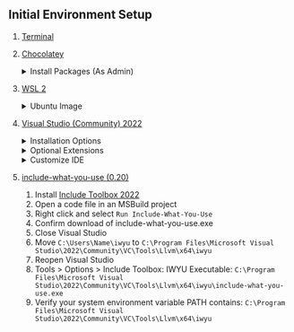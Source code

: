 ## Initial Environment Setup
1. [Terminal](https://aka.ms/terminal)
1. [Chocolatey](https://chocolatey.org/install)
	<details><summary>Install Packages (As Admin)</summary>

	- [ccache](https://ccache.dev/),
    	[Cppcheck](https://cppcheck.sourceforge.io/),
    	[doxygen](http://doxygen.nl/) and [Graphviz](https://graphviz.org/).
    	- [**ccache MSVC caveat 1:**](https://github.com/ccache/ccache/wiki/MS-Visual-Studio) Debug format cannot be `/ZI` aka `DebugInformationFormat=ProgramDatabase` must be `/Z7` aka `OldStyle`.
		- [**ccache MSVC caveat 2:**](https://medium.com/@parakram.majumdar/ccache-with-msbuild-devenv-f286778e0be7) `TrackFileAccess` must be disabled.
	- `choco install ccache cppcheck doxygen.install graphviz -y`
	- Verify your system environment variable PATH contains:
    	- `C:\ProgramData\chocolatey\bin`
		- `C:\Program Files\Cppcheck`
		- `C`
	</details>
1. [WSL 2](https://learn.microsoft.com/en-us/windows/wsl/setup/environment)
	<details>
	<summary>Ubuntu Image</summary>

	1. Install the default Ubuntu distro: `wsl --install`
	1. Open Ubuntu in Terminal and run the following commands: [(1)](https://learn.microsoft.com/en-us/cpp/build/walkthrough-build-debug-wsl2?view=msvc-170) [(2)](https://itsfoss.com/build-essential-ubuntu/)
		```
		sudo apt update && sudo apt upgrade
		wget "https://github.com/aminya/setup-cpp/releases/download/v0.36.2/setup-cpp-x64-linux"
		chmod +x ./setup-cpp-x64-linux
		sudo ./setup-cpp-x64-linux --compiler llvm-16 --cmake 3.27.2 --ninja true --ccache true --vcpkg true
		source ~/.cpprc
		sudo apt install build-essential clang doxygen gdb graphviz ninja-build rsync zip
		```
	<details>
    <summary>To remove the image if something goes wrong:</summary>

    	`wsl --unregister Ubuntu`
	</details>
1. [Visual Studio (Community) 2022](https://visualstudio.microsoft.com/downloads/)
    <details><summary>Installation Options</summary>
	
	<details><summary>.vsconfig</summary>

	```
	{
		"version": "1.0",
		"components": [
		"Microsoft.VisualStudio.Component.DependencyValidation.Community",
		"Microsoft.VisualStudio.Component.ClassDesigner",
		"Microsoft.VisualStudio.Component.CoreEditor",
		"Microsoft.VisualStudio.Workload.CoreEditor",
		"Microsoft.VisualStudio.Component.TypeScript.TSServer",
		"Microsoft.VisualStudio.ComponentGroup.WebToolsExtensions",
		"Microsoft.VisualStudio.Component.JavaScript.TypeScript",
		"Microsoft.VisualStudio.Component.Roslyn.Compiler",
		"Microsoft.Component.MSBuild",
		"Microsoft.VisualStudio.Component.Roslyn.LanguageServices",
		"Microsoft.VisualStudio.Component.TextTemplating",
		"Microsoft.VisualStudio.Component.NuGet",
		"Microsoft.VisualStudio.Component.SQL.CLR",
		"Microsoft.NetCore.Component.Runtime.8.0",
		"Microsoft.NetCore.Component.SDK",
		"Microsoft.VisualStudio.Component.AppInsights.Tools",
		"Microsoft.VisualStudio.Component.DiagnosticTools",
		"Microsoft.VisualStudio.Component.Debugger.JustInTime",
		"Component.Microsoft.VisualStudio.LiveShare.2022",
		"Microsoft.VisualStudio.Component.IntelliCode",
		"Microsoft.VisualStudio.Component.VC.CoreIde",
		"Microsoft.VisualStudio.Component.Windows10SDK",
		"Microsoft.VisualStudio.Component.VC.Tools.x86.x64",
		"Microsoft.VisualStudio.Component.Graphics.Tools",
		"Microsoft.VisualStudio.Component.VC.DiagnosticTools",
		"Microsoft.VisualStudio.Component.Windows11SDK.22621",
		"Component.OpenJDK",
		"Microsoft.VisualStudio.ComponentGroup.MSIX.Packaging",
		"Component.Android.SDK.MAUI",
		"Microsoft.ComponentGroup.Blend",
		"Microsoft.VisualStudio.Component.VC.ATL",
		"Microsoft.VisualStudio.Component.SecurityIssueAnalysis",
		"Microsoft.VisualStudio.Component.VC.Redist.14.Latest",
		"Microsoft.VisualStudio.ComponentGroup.NativeDesktop.Core",
		"Microsoft.VisualStudio.Component.Windows11Sdk.WindowsPerformanceToolkit",
		"Microsoft.VisualStudio.Component.CppBuildInsights",
		"Microsoft.VisualStudio.ComponentGroup.WebToolsExtensions.CMake",
		"Microsoft.VisualStudio.Component.VC.CMake.Project",
		"Microsoft.VisualStudio.Component.VC.TestAdapterForBoostTest",
		"Microsoft.VisualStudio.Component.VC.TestAdapterForGoogleTest",
		"Microsoft.VisualStudio.Component.VC.ASAN",
		"Microsoft.VisualStudio.Component.Vcpkg",
		"Microsoft.VisualStudio.Component.VC.Llvm.ClangToolset",
		"Microsoft.VisualStudio.Component.VC.Llvm.Clang",
		"Microsoft.VisualStudio.Workload.NativeDesktop",
		"Microsoft.Component.NetFX.Native",
		"Microsoft.VisualStudio.ComponentGroup.UWP.NetCoreAndStandard",
		"Microsoft.VisualStudio.Component.Graphics",
		"Microsoft.VisualStudio.ComponentGroup.UWP.Xamarin",
		"Microsoft.VisualStudio.ComponentGroup.UWP.Support",
		"Microsoft.VisualStudio.Workload.Universal",
		"Component.Android.NDK.R23C",
		"Component.HAXM.Private",
		"Component.Android.Emulator.MDD",
		"Component.MDD.Android",
		"Microsoft.VisualStudio.Workload.NativeMobile",
		"Microsoft.VisualStudio.Component.HLSL",
		"Component.Unreal.Ide",
		"Microsoft.VisualStudio.Workload.NativeGame",
		"Microsoft.VisualStudio.Component.Embedded",
		"Component.MDD.Linux",
		"Component.Linux.CMake",
		"Component.Linux.RemoteFileExplorer",
		"Microsoft.VisualStudio.Workload.NativeCrossPlat",
		"Microsoft.VisualStudio.Component.Git"
		]
	}
	```
	</details>

	### Code tools:
	- *Class Designer*
	- *Dependency Validation*
	- *Developer Analytics tools*
	- **Git for Windows**
	- *NuGet package manager*
	- *Text Template Transformation*
	- **vcpkg package manager**

	### Compilers, build tools, and runtimes:
	- *C# and Visual Basic Roslyn compilers*
	- **C++ 2022 Redistributable Update**
	- **C++ Build Insights**
	- **C++ Clang Compiler for Windows (16.0.5)**
	- **C++ CMake tools for Windows**
	- **MSBuild**
	- **MSBuild support for LLVM (clang-cl) toolset**
	- **MSVC v143 - VS 2022 C++ x64/x86 build tools (Latest)**

	### Debugging and testing:
	- **C++ AddressSanitizer**
	- **C++ profiling tools**
	- **Just-In-Time debugger**
	- *Test Adapter for Boost.Test*
	- *Test Adapter for Google Test*

	### Development activities
	- *C# and Visual Basic*
	- *C++ Android development tools*
	- **C++ CMake tools for Linux**
	- **C++ core features**
	- C**++ for Linux Development**
	- *Embedded and IoT tools*
	- *HLSL Tools*
	- **IntelliCode**
	- *JavaScript and Typescript language support*
	- **Live Share**
	- **Remote File Explorer for Linux**
	- *Security Issue Analysis*

	### Emulators
	- *Google Android Emulator (local install)*
	- *Intel Hardware Accelerated Execution Manager (HAXM) (local install)*

	### Games and Graphics
	- *Graphics debugger and GPU profiler for DirectX*
	- *IDE support for Unreal Engine*
	- *Image and 3d model editors*

	### SDK, libraries, and frameworks
	- *Android SDK setup/environment*
	- **C++ ATL for latest v143 build tools (x86 & x64)**
	- *OpenJDK (Microsoft Distribution)*
	- *Typescript Server*
	- **Windows 11 SDK (10.0.22621.0)**
	- **Windows Performance Toolkit**
	- **Windows Universal C Runtime**

	</details>

	<details>
	<summary>Optional Extensions</summary> 

	- Credit to ['ArgumentativeTroll'](https://old.reddit.com/user/ArgumentativeTroll) for [their list](https://old.reddit.com/r/cpp/comments/vq444p/what_are_your_favorite_visual_studio_msvc/ieqsb9a/).
	- [Better Comments VS2022](https://marketplace.visualstudio.com/items?itemName=OmarRwemi.BetterComments)
	- [CodeMaid VS2022](https://www.codemaid.net)
	- [Cppcheck addin-for-vs (***Only works for MSBuild Projects***)](https://github.com/VioletGiraffe/cppcheck-vs-addin/releases)
	- [Doxygen Comments](https://marketplace.visualstudio.com/items?itemName=FinnGegenmantel.doxygenComments#Customizing)
	- [Editor Enhancements](https://github.com/madskristensen/Editorsk)
	- [FormatAllFilesPlus](https://marketplace.visualstudio.com/items?itemName=Havunen.FormatAllFilesPlus-1)
	- [File Icons](https://github.com/madskristensen/FileIcons)
	- [Image Optimizer (64-bit)](https://github.com/madskristensen/ImageOptimizer)
	- [Include Toolbox 2022](https://marketplace.visualstudio.com/items?itemName=Agrael.IncludeToolbox2022)
	- [Markdown Editor v2](https://github.com/MadsKristensen/MarkdownEditor2022)
	- [Notepad++](https://notepad-plus-plus.org/)
	- [Output enhancer](https://marketplace.visualstudio.com/items?itemName=NikolayBalakin.Outputenhancer)
	- [Productivity Power Tools](https://marketplace.visualstudio.com/items?itemName=VisualStudioPlatformTeam.ProductivityPowerTools):
		- [Middle Click Scroll 2022](https://marketplace.visualstudio.com/items?itemName=VisualStudioPlatformTeam.MiddleClickScroll)
		- [Shrink Empty Lines 2022](https://marketplace.visualstudio.com/items?itemName=VisualStudioPlatformTeam.SyntacticLineCompression)
		- [Solution Error Visualizer 2022](https://marketplace.visualstudio.com/items?itemName=VisualStudioPlatformTeam.SolutionErrorVisualizer)
		- [Time Stamp Margin 2022](https://marketplace.visualstudio.com/items?itemName=VisualStudioPlatformTeam.TimeStampMargin)
	- [Show Selection Length](https://github.com/madskristensen/ShowSelectionLength)
	- [SonarLint for Visual Studio 2022](https://vs.sonarlint.org)
	- [Tweaks 2022](https://github.com/madskristensen/Tweakster)
	- [Viasfora](https://viasfora.com/)
	- [Visual Assist ($149 Personal License)](https://www.wholetomato.com/)
	- [Visual Studio Spell Checker](https://ewsoftware.github.io/VSSpellChecker/)
	- [VSColorOutput64](https://mike-ward.net/vscoloroutput/)
    </details>
	<details><summary>Customize IDE</summary>
    
	- <details><summary>Custom Toolbar:</summary>
    
    	- 'Analyze > Run Code Analysis on File'
		- 'Edit > Outline Collapse to Definitions'
		- 'Edit > Outline Toggle All'
		</details>
    - Configure code cleanup: Enable 'Format Document (C++)'
	- <details><summary>Extensions > CodeMaid > Options</summary>
    
		```CodeMaid.config
		<?xml version="1.0" encoding="utf-8"?>
		<configuration>
			<configSections>
				<sectionGroup name="userSettings" type="System.Configuration.UserSettingsGroup, System, Version=4.0.0.0, Culture=neutral, PublicKeyToken=b77a5c561934e089" >
					<section name="SteveCadwallader.CodeMaid.Properties.Settings" type="System.Configuration.ClientSettingsSection, System, Version=4.0.0.0, Culture=neutral, PublicKeyToken=b77a5c561934e089" />
				</sectionGroup>
			</configSections>
			<userSettings>
				<SteveCadwallader.CodeMaid.Properties.Settings>
					<setting name="Formatting_IgnoreLinesStartingWith" serializeAs="String">
						<value>&lt;?xml version="1.0" encoding="utf-16"?&gt;
		&lt;ArrayOfString xmlns:xsd="http://www.w3.org/2001/XMLSchema" xmlns:xsi="http://www.w3.org/2001/XMLSchema-instance"&gt;
			&lt;string&gt;ReSharper disable &lt;/string&gt;
			&lt;string&gt;ReSharper enable &lt;/string&gt;
		&lt;/ArrayOfString&gt;</value>
					</setting>
					<setting name="Reorganizing_AlphabetizeMembersOfTheSameGroup"
						serializeAs="String">
						<value>False</value>
					</setting>
					<setting name="Reorganizing_MemberTypeStructs" serializeAs="String">
						<value>Structs||3||Structs</value>
					</setting>
					<setting name="Reorganizing_MemberTypeConstructors" serializeAs="String">
						<value>Constructors||4||Constructors</value>
					</setting>
					<setting name="Reorganizing_MemberTypeMethods" serializeAs="String">
						<value>Methods||11||Methods</value>
					</setting>
					<setting name="Reorganizing_MemberTypeProperties" serializeAs="String">
						<value>Properties||9||Properties</value>
					</setting>
					<setting name="Reorganizing_MemberTypeEnums" serializeAs="String">
						<value>Enums||1||Enums</value>
					</setting>
					<setting name="Reorganizing_MemberTypeDestructors" serializeAs="String">
						<value>Destructors||5||Destructors</value>
					</setting>
					<setting name="Reorganizing_MemberTypeDelegates" serializeAs="String">
						<value>Delegates||7||Delegates</value>
					</setting>
					<setting name="Reorganizing_MemberTypeIndexers" serializeAs="String">
						<value>Indexers||10||Indexers</value>
					</setting>
					<setting name="Reorganizing_MemberTypeClasses" serializeAs="String">
						<value>Classes||2||Classes</value>
					</setting>
					<setting name="Reorganizing_MemberTypeFields" serializeAs="String">
						<value>Fields||12||Fields</value>
					</setting>
					<setting name="Reorganizing_MemberTypeInterfaces" serializeAs="String">
						<value>Interfaces||6||Interfaces</value>
					</setting>
					<setting name="Reorganizing_MemberTypeEvents" serializeAs="String">
						<value>Events||8||Events</value>
					</setting>
					<setting name="Formatting_CommentWrapColumn" serializeAs="String">
						<value>600</value>
					</setting>
					<setting name="Cleaning_AutoCleanupOnFileSave" serializeAs="String">
						<value>False</value>
					</setting>
					<setting name="Feature_BuildProgressToolWindow" serializeAs="String">
						<value>False</value>
					</setting>
				</SteveCadwallader.CodeMaid.Properties.Settings>
			</userSettings>
		</configuration>
		```
    	</details>
	- Tools > Options > Better Comments:
    	- Set 'size offset' to 0.
		- Enable 'color only TODO keyword in task comments'.
	- Tools > Options > Preview Features: Enable Build Acceleration by default
	- Tools > Options > Text Editor > C/C++ > CodeStyle > General > Generated documentation comments style: `/**`
    </details>
	
1. [include-what-you-use (0.20)](https://github.com/include-what-you-use/include-what-you-use#how-to-install)
	1. Install [Include Toolbox 2022](https://marketplace.visualstudio.com/items?itemName=Agrael.IncludeToolbox2022)
	1. Open a code file in an MSBuild project
	1. Right click and select `Run Include-What-You-Use`
	1. Confirm download of include-what-you-use.exe
	1. Close Visual Studio
	1. Move `C:\Users\Name\iwyu` to `C:\Program Files\Microsoft Visual Studio\2022\Community\VC\Tools\Llvm\x64\iwyu`
	1. Reopen Visual Studio
	1. Tools > Options > Include Toolbox: IWYU Executable: `C:\Program Files\Microsoft Visual Studio\2022\Community\VC\Tools\Llvm\x64\iwyu\include-what-you-use.exe`
	1. Verify your system environment variable PATH contains: `C:\Program Files\Microsoft Visual Studio\2022\Community\VC\Tools\Llvm\x64\iwyu`